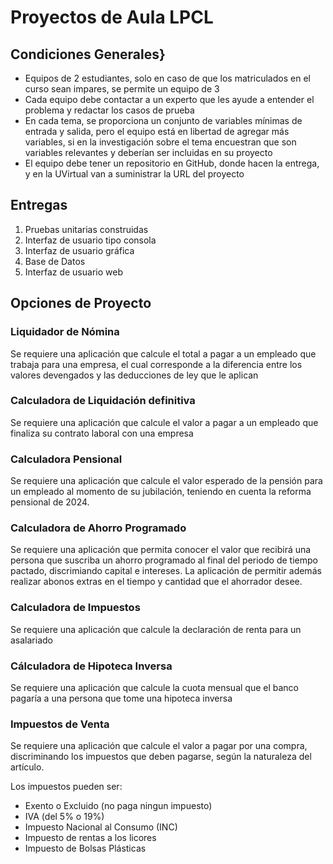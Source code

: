 # Proyectos de Aula LPCL

##	Condiciones Generales}
-	Equipos de 2 estudiantes, solo en caso de que los matriculados en el curso sean impares, se permite un equipo de 3
-	Cada equipo debe contactar a un experto que les ayude a entender el problema y redactar los casos de prueba
-	En cada tema, se proporciona un conjunto de variables mínimas de entrada y salida, pero el equipo está en libertad de agregar más variables, si en la investigación sobre el tema encuestran que son variables relevantes y deberían ser incluidas en su proyecto
-	El equipo debe tener un repositorio en GitHub, donde hacen la entrega, y en la UVirtual van a suministrar la URL del proyecto

##		Entregas

1. Pruebas unitarias construidas 
2. Interfaz de usuario tipo consola 
3. Interfaz de usuario gráfica
4. Base de Datos
5. Interfaz de usuario web

## Opciones de Proyecto

###	Liquidador de Nómina

Se requiere una aplicación que calcule el total a pagar a un empleado que trabaja para una empresa, el cual corresponde a la diferencia entre los valores devengados y las deducciones de ley que le aplican


###	Calculadora de Liquidación definitiva

Se requiere una aplicación que calcule el valor a pagar a un empleado que finaliza su contrato laboral con una empresa

###	Calculadora Pensional

Se requiere una aplicación que calcule el valor esperado de la pensión para un empleado al momento de su jubilación, teniendo en cuenta la reforma pensional de 2024.

### Calculadora de Ahorro Programado

Se requiere una aplicación que permita conocer el valor que recibirá una persona que suscriba un ahorro programado al final del periodo de tiempo pactado, discrimiando capital e intereses. La aplicación de permitir además realizar abonos extras en el tiempo y cantidad que el ahorrador desee.

###	Calculadora de Impuestos

Se requiere una aplicación que calcule la declaración de renta para un asalariado

###	Cálculadora de Hipoteca Inversa

Se requiere una aplicación que calcule la cuota mensual que el banco pagaría a una persona que tome una hipoteca inversa

###	Impuestos de Venta

Se requiere una aplicación que calcule el valor a pagar por una compra, discriminando los impuestos que deben pagarse, según la naturaleza del artículo.

Los impuestos pueden ser:
- Exento o Excluido (no paga ningun impuesto)
- IVA (del 5% o 19%)
- Impuesto Nacional al Consumo (INC)
- Impuesto de rentas a los licores
- Impuesto de Bolsas Plásticas
